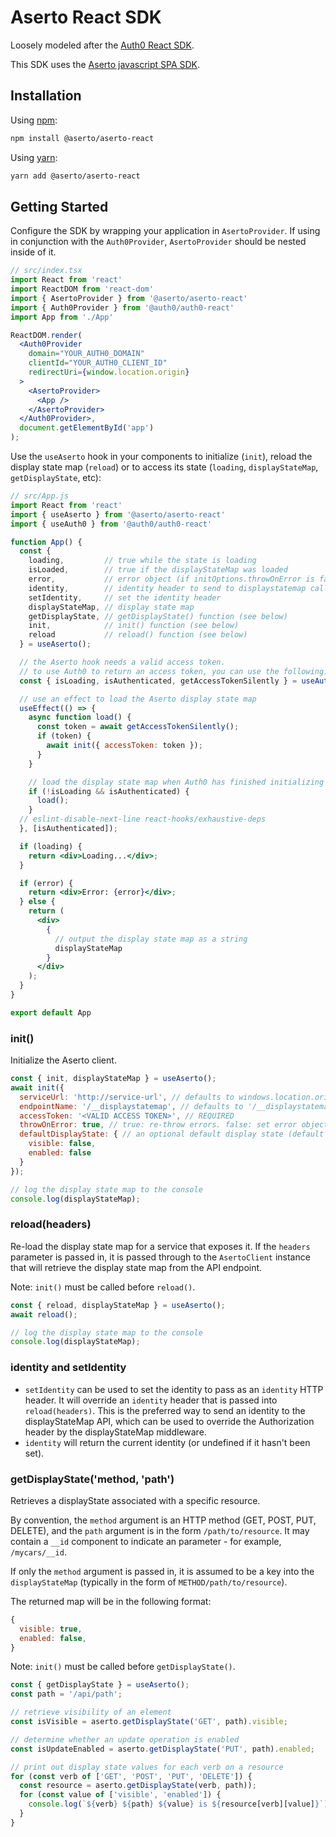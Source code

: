 # Aserto React SDK

Loosely modeled after the [Auth0 React SDK](https://github.com/auth0/auth0-react).

This SDK uses the [Aserto javascript SPA SDK](https://github.com/aserto-dev/aserto-spa-js).

## Installation

Using [npm](https://npmjs.org):

```sh
npm install @aserto/aserto-react
```

Using [yarn](https://yarnpkg.com):

```sh
yarn add @aserto/aserto-react
```

## Getting Started

Configure the SDK by wrapping your application in `AsertoProvider`. If using in conjunction with the `Auth0Provider`, `AsertoProvider` should be nested inside of it.

```jsx
// src/index.tsx
import React from 'react'
import ReactDOM from 'react-dom'
import { AsertoProvider } from '@aserto/aserto-react'
import { Auth0Provider } from '@auth0/auth0-react'
import App from './App'

ReactDOM.render(
  <Auth0Provider
    domain="YOUR_AUTH0_DOMAIN"
    clientId="YOUR_AUTH0_CLIENT_ID"
    redirectUri={window.location.origin}
  >
    <AsertoProvider>
      <App />
    </AsertoProvider>
  </Auth0Provider>,
  document.getElementById('app')
);
```

Use the `useAserto` hook in your components to initialize (`init`), reload the display state map (`reload`) or to access its state (`loading`, `displayStateMap`, `getDisplayState`, etc):

```jsx
// src/App.js
import React from 'react'
import { useAserto } from '@aserto/aserto-react'
import { useAuth0 } from '@auth0/auth0-react'

function App() {
  const {
    loading,         // true while the state is loading
    isLoaded,        // true if the displayStateMap was loaded
    error,           // error object (if initOptions.throwOnError is false)
    identity,        // identity header to send to displaystatemap call
    setIdentity,     // set the identity header
    displayStateMap, // display state map
    getDisplayState, // getDisplayState() function (see below)
    init,            // init() function (see below)
    reload           // reload() function (see below)
  } = useAserto();

  // the Aserto hook needs a valid access token.
  // to use Auth0 to return an access token, you can use the following:
  const { isLoading, isAuthenticated, getAccessTokenSilently } = useAuth0();

  // use an effect to load the Aserto display state map
  useEffect(() => {
    async function load() {
      const token = await getAccessTokenSilently();
      if (token) {
        await init({ accessToken: token });
      }
    }

    // load the display state map when Auth0 has finished initializing
    if (!isLoading && isAuthenticated) {
      load();
    }
  // eslint-disable-next-line react-hooks/exhaustive-deps
  }, [isAuthenticated]);

  if (loading) {
    return <div>Loading...</div>;
  }

  if (error) {
    return <div>Error: {error}</div>;
  } else {
    return (
      <div>
        {
          // output the display state map as a string
          displayStateMap
        }
      </div>
    );
  }
}

export default App
```

### init()

Initialize the Aserto client.

```js
const { init, displayStateMap } = useAserto();
await init({
  serviceUrl: 'http://service-url', // defaults to windows.location.origin
  endpointName: '/__displaystatemap', // defaults to '/__displaystatemap'
  accessToken: '<VALID ACCESS TOKEN>', // REQUIRED
  throwOnError: true, // true: re-throw errors. false: set error object. defaults to true.
  defaultDisplayState: { // an optional default display state (default values below)
    visible: false,
    enabled: false
  }
});

// log the display state map to the console
console.log(displayStateMap);
```

### reload(headers)

Re-load the display state map for a service that exposes it.  If the `headers` parameter is passed in, it is passed through to the `AsertoClient` instance that will retrieve the display state map from the API endpoint.

Note: `init()` must be called before `reload()`.

```js
const { reload, displayStateMap } = useAserto();
await reload();

// log the display state map to the console
console.log(displayStateMap);
```

### identity and setIdentity

- `setIdentity` can be used to set the identity to pass as an `identity` HTTP header.  It will override an `identity` header that is passed into `reload(headers)`.  This is the preferred way to send an identity to the displayStateMap API, which can be used to override the Authorization header by the displayStateMap middleware.
- `identity` will return the current identity (or undefined if it hasn't been set).

### getDisplayState('method, 'path')

Retrieves a displayState associated with a specific resource.

By convention, the `method` argument is an HTTP method (GET, POST, PUT, DELETE), and the `path` argument is in the form `/path/to/resource`. It may contain a `__id` component to indicate an parameter - for example, `/mycars/__id`.

If only the `method` argument is passed in, it is assumed to be a key into the `displayStateMap` (typically in the form of `METHOD/path/to/resource`).

The returned map will be in the following format:
```js
{
  visible: true,
  enabled: false,
}
```

Note: `init()` must be called before `getDisplayState()`.

```js
const { getDisplayState } = useAserto();
const path = '/api/path';

// retrieve visibility of an element
const isVisible = aserto.getDisplayState('GET', path).visible;

// determine whether an update operation is enabled
const isUpdateEnabled = aserto.getDisplayState('PUT', path).enabled;

// print out display state values for each verb on a resource
for (const verb of ['GET', 'POST', 'PUT', 'DELETE']) {
  const resource = aserto.getDisplayState(verb, path));
  for (const value of ['visible', 'enabled']) {
    console.log(`${verb} ${path} ${value} is ${resource[verb][value]}`);
  }
}
```
